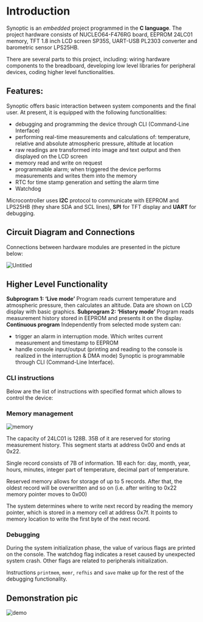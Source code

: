 # Introduction

Synoptic is an _embedded_ project programmed in the **C language**. The project hardware consists of NUCLEO64-F476RG board, EEPROM 24LC01 memory, TFT 1.8 inch LCD screen SP35S, UART-USB PL2303 converter and barometric sensor LPS25HB.

There are several parts to this project, including: wiring hardware components to the breadboard, developing low level libraries for peripheral devices, coding higher level functionalities. 

## Features:

Synoptic offers basic interaction between system components and the final user. At present, it is equipped with the following functionalities:

- debugging and programming the device through CLI (Command-Line Interface)
- performing real-time measurements and calculations of: temperature, relative and absolute atmospheric pressure, altitude at location
- raw readings are transformed into image and text output and then displayed on the LCD screen
- memory read and write on request  
- programmable alarm; when triggered the device performs measurements and writes them into the memory
- RTC for time stamp generation and setting the alarm time
- Watchdog

Microcontroller uses **I2C** protocol to communicate with EEPROM and LPS25HB (they share SDA and SCL lines), **SPI** for TFT display and **UART** for debugging.

## Circuit Diagram and Connections

Connections between hardware modules are presented in the picture below:

![Untitled](https://user-images.githubusercontent.com/106841261/179467229-f1d3b543-00c1-4221-a203-384294190a52.png)

## Higher Level Functionality

__Subprogram 1: ‘Live mode’__
Program reads current temperature and atmospheric pressure, then calculates an altitude. Data are shown on LCD display with basic graphics.
__Subprogram 2: ‘History mode’__
Program reads measurement history stored in EEPROM and presents it on the display. 
__Continuous program__
Independently from selected mode system can:
- trigger an alarm in interruption mode. Which writes current measurement and timestamp to EEPROM
- handle console input/output (printing and reading to the console is realized in the interruption & DMA mode)
Synoptic is programmable through CLI (Command-Line Interface).

### CLI instructions

Below are the list of instructions with specified format which allows to control the device:

### Memory management

![memory](https://user-images.githubusercontent.com/106841261/181515029-b98d9a48-06e9-48ab-839e-06e28e17329d.png)

The capacity of 24LC01 is 128B. 35B of it are reserved for storing measurement history. This segment starts at address 0x00 and ends at 0x22.

Single record consists of 7B of information. 1B each for: day, month, year, hours, minutes, integer part of temperature, decimal part of temperature.

Reserved memory allows for storage of up to 5 records. After that, the oldest record will be overwritten and so on (i.e. after writing to 0x22 memory pointer moves to 0x00)

The system determines where to write next record by reading the memory pointer, which is stored in a memory cell at address 0x7f. It points to memory location to write the first byte of the next record.

### Debugging

During the system initialization phase, the value of various flags are printed on the console. The watchdog flag indicates a reset caused by unexpected system crash. Other flags are related to peripherals initialization. 

Instructions `printmem`, `memr`, `refhis` and `save` make up for the rest of the debugging functionality. 

## Demonstration pic
![demo](https://user-images.githubusercontent.com/106841261/179476986-7a420d2d-3704-40a7-828b-27d68e177792.jpg)
